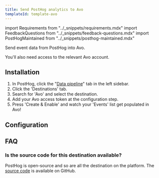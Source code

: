 ```yaml
---
title: Send PostHog analytics to Avo
templateId: template-avo
---
```


import Requirements from "../_snippets/requirements.mdx"
import FeedbackQuestions from "../_snippets/feedback-questions.mdx"
import PostHogMaintained from "../_snippets/posthog-maintained.mdx"

Send event data from PostHog into Avo.

<Requirements />

You'll also need access to the relevant Avo account.

## Installation

1. In PostHog, click the "[Data pipeline](https://us.posthog.com/pipeline/overview)" tab in the left sidebar.
2. Click the 'Destinations' tab.
3. Search for 'Avo' and select the destination.
4. Add your Avo access token at the configuration step.
5. Press 'Create & Enable' and watch your 'Events' list get populated in Avo!

<HideOnCDPIndex>

## Configuration

<TemplateParameters />

## FAQ

### Is the source code for this destination available?

PostHog is open-source and so are all the destination on the platform. The [source code](https://github.com/PostHog/posthog/blob/master/posthog/cdp/templates/avo/template_avo.py) is available on GitHub.

<PostHogMaintained />

<FeedbackQuestions />

</HideOnCDPIndex>